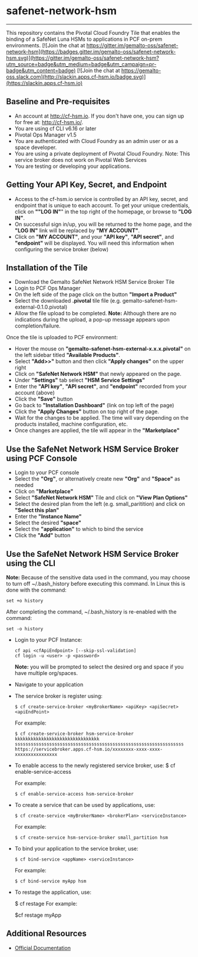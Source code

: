 


# safenet-network-hsm
- - -

This repository contains the Pivotal Cloud Foundry Tile that enables the binding of a SafeNet Luna HSMs to applications in PCF on-prem environments.
[![Join the chat at https://gitter.im/gemalto-oss/safenet-network-hsm](https://badges.gitter.im/gemalto-oss/safenet-network-hsm.svg)](https://gitter.im/gemalto-oss/safenet-network-hsm?utm_source=badge&utm_medium=badge&utm_campaign=pr-badge&utm_content=badge) [![Join the chat at https://gemalto-oss.slack.com](http://slackin.apps.cf-hsm.io/badge.svg)](https://slackin.apps.cf-hsm.io)

## Baseline and Pre-requisites

*   An account at http://cf-hsm.io.  If you don't have one, you can sign up for free at: http://cf-hsm.io/.
*   You are using cf CLI v6.16 or later
*   Pivotal Ops Manager v1.5
*   You are authenticated with Cloud Foundry as an admin user or as a space developer.
*   You are using a private deployment of Pivotal Cloud Foundry. Note: This service broker does not work on Pivotal Web Services
*   You are testing or developing your applications.

## Getting Your API Key, Secret, and Endpoint

*   Access to the cf-hsm.io service is controlled by an API key, secret, and endpoint that is unique to each account. To get your unique credentials, click on **""LOG IN"**" in the top right of the homepage, or browse to **"LOG IN"**.
*   On successful sign in/up, you will be returned to the home page, and the **"LOG IN"** link will be replaced by **"MY ACCOUNT"**.
*   Click on **"MY ACCOUNT"**, and your **"API key"**, **"API secret"**, and **"endpoint"** will be displayed.  You will need this information when configuring the service broker (below)

## Installation of the Tile

*    Download the Gemalto SafeNet Network HSM Service Broker Tile
*    Login to PCF Ops Manager
*    On the left side of the page click on the button **"Import a Product"**
*    Select the downloaded **.pivotal** tile file (e.g. gemalto-safenet-hsm-external-0.1.0.pivotal)
*    Allow the file upload to be completed.  **Note:** Although there are no indications during the upload, a pop-up message appears upon completion/failure.

Once the tile is uploaded to PCF environment:
*    Hover the mouse on **"gemalto-safenet-hsm-external-x.x.x.pivotal"** on the left sidebar titled **"Available Products"**.
*    Select **"Add>>"** button and then click **"Apply changes"** on the upper right
*    Click on **"SafeNet Network HSM"** that newly appeared on the page.
*    Under **"Settings"** tab select **"HSM Service Settings"**
*    Enter the **"API key"**, **"API secret"**, and **"endpoint"** recorded from your account (above)
*    Click the **"Save"** button
*    Go back to **"Installation Dashboard"** (link on top left of the page)
*    Click the **"Apply Changes"** button on top right of the page.
*    Wait for the changes to be applied.  The time will vary depending on the products installed, machine configuration, etc.
*    Once changes are applied, the tile will appear in the **"Marketplace"**


## Use the SafeNet Network HSM Service Broker using PCF Console

*    Login to your PCF console
*    Select the **"Org"**, or alternatively create new **"Org"** and **"Space"** as needed
*    Click on **"Marketplace"**
*    Select **"SafeNet Network HSM"** Tile and click on **"View Plan Options"**
*    Select the desired plan from the left (e.g. small_paritition) and click on **"Select this plan"**
*    Enter the **"Instance Name"**
*    Select the desired **"space"**
*    Select the **"application"** to which to bind the service
*    Click the **"Add"** button


## Use the SafeNet Network HSM Service Broker using the CLI
**Note:** Because of the sensitive data used in the command, you may choose to turn off ~/.bash_history before executing this command. In Linux this is done with the command:

	set +o history
After completing the command, ~/.bash_history is re-enabled with the command:
	
	set -o history
	
*   Login to your PCF Instance:

	    cf api <cfApiEndpoint> [--skip-ssl-validation]
	    cf login -u <user> -p <password>
	
     **Note:** you will be prompted to select the desired org and space if you have multiple org/spaces.
*   Navigate to your application
*   The service broker is register using:

		$ cf create-service-broker <myBrokerName> <apiKey> <apiSecret> <apiEndPoint>
	

	For example:
	
		$ cf create-service-broker hsm-service-broker kkkkkkkkkkkkkkkkkkkkkkkkkkkkkkkk ssssssssssssssssssssssssssssssssssssssssssssssssssssssssssssssss https://servicebroker.apps.cf-hsm.io/xxxxxxxx-xxxx-xxxx-xxxxxxxxxxxxxxxx
	

*   To enable access to the newly registered service broker, use:
		$ cf enable-service-access <myBrokerName>
	
	For example:
	
		$ cf enable-service-access hsm-service-broker
		
*   To create a service that can be used by applications, use:

		$ cf create-service <myBrokerName> <brokerPlan> <serviceInstance>
	
	For example:
	
		$ cf create-service hsm-service-broker small_partition hsm
	
*   To bind your application to the service broker, use:

		$ cf bind-service <appName> <serviceInstance>
	For example:
	
		$ cf bind-service myApp hsm
*    To restage the application, use:

	    $ cf restage <appName>
	For example:
		
		$cf restage myApp

## Additional Resources
*  [Official Documentation](http://cf-hsm.io/docs/register-cf-hsm-io-service-broker/)
